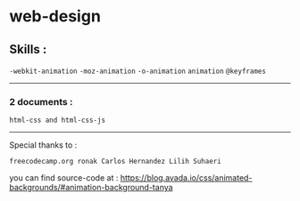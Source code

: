 # web-design

## Skills :

`-webkit-animation`
`-moz-animation`
`-o-animation`
`animation`
`@keyframes`

---

### 2 documents : 

`html-css and html-css-js`

---

Special thanks to :

`freecodecamp.org
ronak
Carlos Hernandez
Lilih Suhaeri`

you can find source-code at :
https://blog.avada.io/css/animated-backgrounds/#animation-background-tanya
